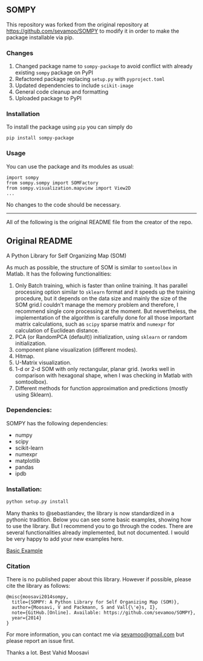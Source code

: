 SOMPY
-----

This repository was forked from the original repository at https://github.com/sevamoo/SOMPY to modify it in order to make the package installable via pip.

### Changes
1. Changed package name to ```sompy-package``` to avoid conflict with already existing ```sompy``` package on PyPI
2. Refactored package replacing ```setup.py``` with ```pyproject.toml```
3. Updated dependencies to include ```scikit-image```
4. General code cleanup and formatting
5. Uploaded package to PyPI

### Installation
To install the package using ```pip``` you can simply do

``` 
pip install sompy-package 
```

### Usage
You can use the package and its modules as usual:
```
import sompy
from sompy.sompy import SOMFactory
from sompy.visualization.mapview import View2D
...
``` 

No changes to the code should be necessary.

-----

All of the following is the original README file from the creator of the repo.

## Original README

A Python Library for Self Organizing Map (SOM)

As much as possible, the structure of SOM is similar to `somtoolbox` in Matlab. It has the following functionalities:

1. Only Batch training, which is faster than online training. It has parallel processing option similar to `sklearn` format and it speeds up the training procedure, but it depends on the data size and mainly the size of the SOM grid.I couldn't manage the memory problem and therefore, I recommend single core processing at the moment. But nevertheless, the implementation of the algorithm is carefully done for all those important matrix calculations, such as `scipy` sparse matrix and `numexpr` for calculation of Euclidean distance.
2. PCA (or RandomPCA (default)) initialization, using `sklearn` or random initialization.
3. component plane visualization (different modes).
4. Hitmap.
5. U-Matrix visualization.
6. 1-d or 2-d SOM with only rectangular, planar grid. (works well in comparison with hexagonal shape, when I was checking in Matlab with somtoolbox).
7. Different methods for function approximation and predictions (mostly using Sklearn).


### Dependencies:
SOMPY has the following dependencies:
- numpy
- scipy
- scikit-learn
- numexpr
- matplotlib
- pandas
- ipdb

### Installation:
```Python
python setup.py install
```


Many thanks to @sebastiandev, the library is now standardized in a pythonic tradition. Below you can see some basic examples, showing how to use the library.
But I recommend you to go through the codes. There are several functionalities already implemented, but not documented. I would be very happy to add your new examples here.

[Basic Example](https://gist.github.com/sevamoo/035c56e7428318dd3065013625f12a11)

### Citation

There is no published paper about this library. However if possible, please cite the library as follows:

```
@misc{moosavi2014sompy,
  title={SOMPY: A Python Library for Self Organizing Map (SOM)},
  author={Moosavi, V and Packmann, S and Vall{\'e}s, I},
  note={GitHub.[Online]. Available: https://github.com/sevamoo/SOMPY},
  year={2014}
}
```


For more information, you can contact me via sevamoo@gmail.com but please report an issue first.




Thanks a lot.
Best Vahid Moosavi

